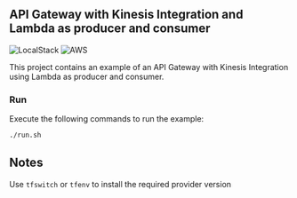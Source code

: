 ## API Gateway with Kinesis Integration and Lambda as producer and consumer

![LocalStack](https://img.shields.io/static/v1?label=Works&message=@LocalStack&color=purple)
![AWS](https://img.shields.io/static/v1?label=Works&message=@AWS&color=orange)

This project contains an example of an API Gateway with Kinesis Integration using Lambda as producer and consumer.

### Run

Execute the following commands to run the example:

```bash
./run.sh
```

## Notes

Use `tfswitch` or `tfenv` to install the required provider version


